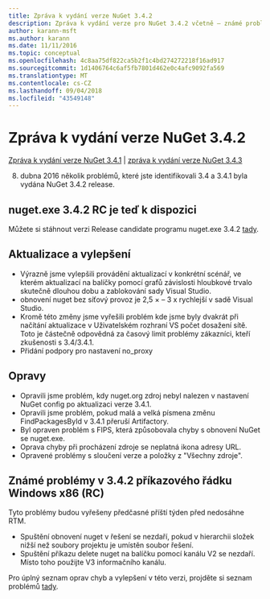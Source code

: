 ```yaml
---
title: Zpráva k vydání verze NuGet 3.4.2
description: Zpráva k vydání verze pro NuGet 3.4.2 včetně – známé problémy, opravy chyb, nové funkce a chcete.
author: karann-msft
ms.author: karann
ms.date: 11/11/2016
ms.topic: conceptual
ms.openlocfilehash: 4c8aa75df822ca5b2f1c4bd274272218f16ad917
ms.sourcegitcommit: 1d1406764c6af5fb7801d462e0c4afc9092fa569
ms.translationtype: MT
ms.contentlocale: cs-CZ
ms.lasthandoff: 09/04/2018
ms.locfileid: "43549148"
---
```

# <a name="nuget-342-release-notes"></a>Zpráva k vydání verze NuGet 3.4.2

[Zpráva k vydání verze NuGet 3.4.1](../release-notes/nuget-3.4.1.md) | [zpráva k vydání verze NuGet 3.4.3](../release-notes/nuget-3.4.3.md)

8. dubna 2016 několik problémů, které jste identifikovali 3.4 a 3.4.1 byla vydána NuGet 3.4.2 release.

## <a name="nugetexe-342-rc-is-now-available"></a>nuget.exe 3.4.2 RC je teď k dispozici

Můžete si stáhnout verzi Release candidate programu nuget.exe 3.4.2 [tady](https://dist.nuget.org/index.html).

## <a name="updates-and-improvements"></a>Aktualizace a vylepšení

* Výrazně jsme vylepšili provádění aktualizací v konkrétní scénář, ve kterém aktualizací na balíčky pomocí grafů závislosti hloubkové trvalo skutečně dlouhou dobu a zablokování sady Visual Studio.
* obnovení nuget bez síťový provoz je 2,5 × – 3 x rychlejší v sadě Visual Studio.
* Kromě této změny jsme vyřešili problém kde jsme byly dvakrát při načítání aktualizace v Uživatelském rozhraní VS počet dosažení sítě. Toto je částečně odpovědná za časový limit problémy zákazníci, kteří zkušenosti s 3.4/3.4.1.
* Přidání podpory pro nastavení no_proxy

## <a name="fixes"></a>Opravy

* Opravili jsme problém, kdy nuget.org zdroj nebyl nalezen v nastavení NuGet config po aktualizaci verze 3.4.1.
* Opravili jsme problém, pokud malá a velká písmena změnu FindPackagesById v 3.4.1 přeruší Artifactory.
* Byl opraven problém s FIPS, která způsobovala chyby s obnovení NuGet se nuget.exe.
* Oprava chyby při procházení zdroje se neplatná ikona adresy URL.
* Opravené problémy s sloučení verze a položky z "Všechny zdroje".

## <a name="known-issues-in-342-windows-x86-commandline-rc"></a>Známé problémy v 3.4.2 příkazového řádku Windows x86 (RC)

Tyto problémy budou vyřešeny předčasné příští týden před nedosáhne RTM.

*  Spuštění obnovení nuget v řešení se nezdaří, pokud v hierarchii složek nižší než soubory projektu je umístěn soubor řešení.
*  Spuštění příkazu delete nuget na balíčku pomocí kanálu V2 se nezdaří. Místo toho použijte V3 informačního kanálu.


Pro úplný seznam oprav chyb a vylepšení v této verzi, projděte si seznam problémů [tady](https://github.com/NuGet/Home/issues?utf8=%E2%9C%93&q=is%3Aissue+milestone%3A3.4.2++is%3Aclosed+).